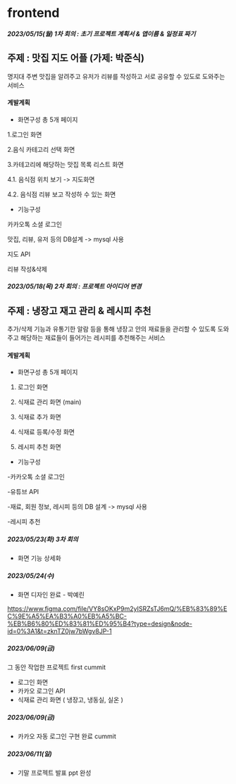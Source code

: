 # frontend
##### 2023/05/15(월) 1차 회의 : 초기 프로젝트 계획서 & 앱이름 & 일정표 짜기
## 주제 : 맛집 지도 어플 (가제: 박준식)
명지대 주변 맛집을 알려주고 유저가 리뷰를 작성하고 서로 공유할 수 있도로 도와주는 서비스
#### 계발계획
- 화면구성 총 5개 페이지

1.로그인 화면

2.음식 카테고리 선택 화면

3.카테고리에 해당하는 맛집 목록 리스트 화면 

4.1. 음식점 위치 보기 -> 지도화면 

4.2. 음식점 리뷰 보고 작성하 수 있는 화면


- 기능구성

 카카오톡 소셜 로그인

 맛집, 리뷰, 유저 등의 DB설계 -> mysql 사용

 지도 API

 리뷰 작성&삭제


##### 2023/05/18(목) 2차 회의 : 프로젝트 아이디어 변경
## 주제 : 냉장고 재고 관리 & 레시피 추천
추가/삭제 기능과 유통기한 알람 등을 통해 냉장고 안의 재료들을 관리할 수 있도록 도와주고 해당하는 재료들이 들어가는 레시피를 추천해주는 서비스
#### 계발계획
- 화면구성 총 5개 페이지

1. 로그인 화면

2. 식재료 관리 화면 (main)
  
3. 식재료 추가 화면

4. 식재료 등록/수정 화면

5. 레시피 추천 화면
    
    
- 기능구성

-카카오톡 소셜 로그인

-유튜브 API

-재료, 회원 정보, 레시피 등의 DB 설계 -> mysql 사용

-레시피 추천


##### 2023/05/23(화) 3차 회의 

- 화면 기능 상세화 


##### 2023/05/24(수) 

- 화면 디자인 완료 - 박예린

https://www.figma.com/file/VY8sOKxP9m2yISRZsTJ6mQ/%EB%83%89%EC%9E%A5%EA%B3%A0%EB%A5%BC-%EB%B6%80%ED%83%81%ED%95%B4?type=design&node-id=0%3A1&t=zknTZ0jw7bWgv8JP-1


##### 2023/06/09(금)

그 동안 작업한 프로젝트 first cummit

- 로그인 화면
- 카카오 로그인 API
- 식재료 관리 화면 ( 냉장고, 냉동실, 실온 )

##### 2023/06/09(금)
- 카카오 자동 로그인 구현 완료 cummit

##### 2023/06/11(일)
- 기말 프로젝트 발표 ppt 완성
